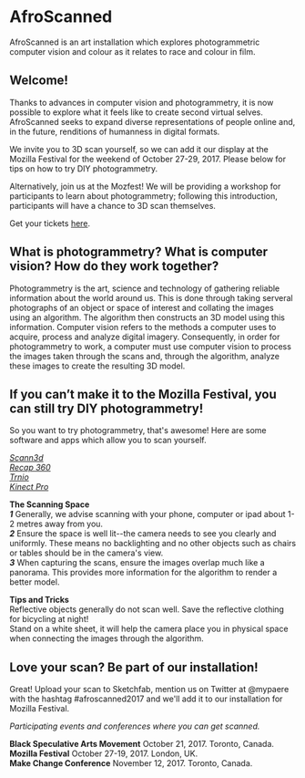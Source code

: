 # AfroScanned
AfroScanned is an art installation which explores photogrammetric computer vision and colour as it relates to race and colour in film.

## Welcome! 
Thanks to advances in computer vision and photogrammetry, it is now possible to explore what it feels like to create second virtual selves. AfroScanned seeks to expand diverse representations of people online and, in the future, renditions of humanness in digital formats. 

We invite you to 3D scan yourself, so we can add it our display at the Mozilla Festival for the weekend of October 27-29, 2017. Please below for tips on how to try DIY photogrammetry. 

Alternatively, join us at the Mozfest! We will be providing a workshop for participants to learn about photogrammetry; following this introduction, participants will have a chance to 3D scan themselves. 

Get your tickets <a href="https://www.mozillafestival.org">here</a>.

## What is photogrammetry? What is computer vision? How do they work together? 

Photogrammetry is the art, science and technology of gathering reliable information about the world around us. This is done through taking serveral photographs of an object or space of interest and collating the images using an algorithm. The algorithm then constructs an 3D model using this information. Computer vision refers to the methods a computer uses to acquire, process and analyze digital imagery. Consequently, in order for photogrammetry to work, a computer must use computer vision to process the images taken through the scans and, through the algorithm, analyze these images to create the resulting 3D model. 

## If you can’t make it to the Mozilla Festival, you can still try DIY photogrammetry!

So you want to try photogrammetry, that's awesome! Here are some software and apps which allow you to scan yourself. 

<em><a href="http://scann3d.smartmobilevision.com/">Scann3d</a></em></br>
<em><a href="https://www.autodesk.com/products/recap/overview">Recap 360</a></em></br>
<em><a href="http://www.trnio.com/">Trnio</a></em></br> 
<em><a href="https://developer.microsoft.com/en-us/windows/hardware/3d-print/scanning-with-kinect">Kinect Pro</a></em></br>

<strong>The Scanning Space</strong> </br>
<em><strong>1</strong></em> Generally, we advise scanning with your phone, computer or ipad about 1-2 metres away from you.</br>
<em><strong>2</strong></em> Ensure the space is well lit--the camera needs to see you clearly and uniformly. These means no backlighting and no other objects such as chairs or tables should be in the camera's view. </br>
<em><strong>3</strong></em> When capturing the scans, ensure the images overlap much like a panorama. This provides more information for the algorithm to render a better model. </br>

<strong>Tips and Tricks </strong></br>
Reflective objects generally do not scan well. Save the reflective clothing for bicycling at night! </br>
Stand on a white sheet, it will help the camera place you in physical space when connecting the images through the algorithm.</br> 

## Love your scan? Be part of our installation! 

Great! Upload your scan to Sketchfab, mention us on Twitter at @mypaere with the hashtag #afroscanned2017 and we'll add it to our installation for Mozilla Festival. 

<em>Participating events and conferences where you can get scanned.</em>

<strong>Black Speculative Arts Movement</strong> October 21, 2017. Toronto, Canada.</br>
<strong>Mozilla Festival</strong> October 27-19, 2017. London, UK. </br>
<strong>Make Change Conference</strong> November 12, 2017. Toronto, Canada. </br>

